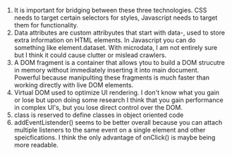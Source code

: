 1. It is important for bridging between these three technologies. CSS needs to target certain selectors for styles, Javascript needs to target them for functionality.
2. Data attributes are custom attribyutes that start with data-, used to store extra information on HTML elements. In Javascript you can do something like element.dataset. With microdata, I am not entirely sure but I think it could cause clutter or mislead crawlers.
3.  A DOM fragment is a container that allows ytou to build a DOM strucutre in memory without immediately inserting it into main document. Powerful because manipulting these fragments is much faster than working directly with live DOM elements.
4.  Virtual DOM used to optimize UI rendering. I don't know what you gain or lose but upon doing some research I think that you gain performance in complex UI's, but you lose direct control over the DOM.
5.  class is reserved to define classes in object oriented code
6.  addEventListender() seems to be better overall because you can attach multiple listeners to the same event on a single element and other speicfications. I think the only advantage of onClick() is maybe being more readable.